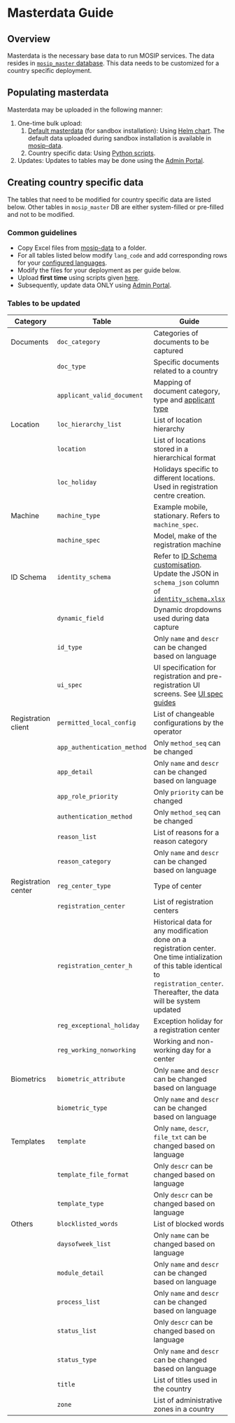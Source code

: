 # Masterdata Guide

## Overview

Masterdata is the necessary base data to run MOSIP services. The data resides in [`mosip_master` database](https://github.com/mosip/admin-services/tree/release-1.2.0/db_scripts/mosip_master). This data needs to be customized for a country specific deployment.

## Populating masterdata

Masterdata may be uploaded in the following manner:

1. One-time bulk upload:
   1. [Default masterdata](https://github.com/mosip/mosip-data/tree/release-1.2.0/mosip_master/xlsx) (for sandbox installation): Using [Helm chart](https://github.com/mosip/mosip-infra/tree/develop/deployment/v3/mosip/masterdata-loader). The default data uploaded during sandbox installation is available in [mosip-data](https://github.com/mosip/mosip-data/tree/release-1.2.0/mosip_master/xlsx).
   2. Country specific data: Using [Python scripts](https://github.com/mosip/mosip-infra/tree/develop/deployment/v3/mosip/masterdata-loader).
2. Updates: Updates to tables may be done using the [Admin Portal](test/admin-portal-user-guide.md).

## Creating country specific data

The tables that need to be modified for country specific data are listed below. Other tables in `mosip_master` DB are either system-filled or pre-filled and not to be modified.

### Common guidelines

* Copy Excel files from [mosip-data](https://github.com/mosip/mosip-data/tree/release-1.2.0/mosip_master/xlsx) to a folder.
* For all tables listed below modify `lang_code` and add corresponding rows for your [configured languages](../../supporting-services/module-configuration.md#languages).
* Modify the files for your deployment as per guide below.
* Upload **first time** using scripts given [here](https://github.com/mosip/mosip-infra/tree/release-1.2.0/deployment/v3/mosip/kernel/masterdata).
* Subsequently, update data ONLY using [Admin Portal](test/admin-portal-user-guide.md).

### Tables to be updated

| Category            | Table                       | Guide                                                                                                                                                                                                                                |
| ------------------- | --------------------------- | ------------------------------------------------------------------------------------------------------------------------------------------------------------------------------------------------------------------------------------ |
| Documents           | `doc_category`              | Categories of documents to be captured                                                                                                                                                                                               |
|                     | `doc_type`                  | Specific documents related to a country                                                                                                                                                                                              |
|                     | `applicant_valid_document`  | Mapping of document category, type and [applicant type](https://github.com/mosip/mosip-config/blob/develop3-v3/applicanttype.mvel)                                                                                                   |
| Location            | `loc_hierarchy_list`        | List of location hierarchy                                                                                                                                                                                                           |
|                     | `location`                  | List of locations stored in a hierarchical format                                                                                                                                                                                    |
|                     | `loc_holiday`               | Holidays specific to different locations. Used in registration centre creation.                                                                                                                                                      |
| Machine             | `machine_type`              | Example mobile, stationary. Refers to `machine_spec`.                                                                                                                                                                                |
|                     | `machine_spec`              | Model, make of the registration machine                                                                                                                                                                                              |
| ID Schema           | `identity_schema`           | Refer to [ID Schema customisation](../../identity-management/id-schema.md). Update the JSON in `schema_json` column of [`identity_schema.xlsx`](https://github.com/mosip/mosip-data/tree/lts/mosip_master/xlsx/identity_schema.xlsx) |
|                     | `dynamic_field`             | Dynamic dropdowns used during data capture                                                                                                                                                                                           |
|                     | `id_type`                   | Only `name` and `descr` can be changed based on language                                                                                                                                                                             |
|                     | `ui_spec`                   | UI specification for registration and pre-registration UI screens. See [UI spec guides](masterdata-guide.md)                                                                                                                         |
| Registration client | `permitted_local_config`    | List of changeable configurations by the operator                                                                                                                                                                                    |
|                     | `app_authentication_method` | Only `method_seq` can be changed                                                                                                                                                                                                     |
|                     | `app_detail`                | Only `name` and `descr` can be changed based on language                                                                                                                                                                             |
|                     | `app_role_priority`         | Only `priority` can be changed                                                                                                                                                                                                       |
|                     | `authentication_method`     | Only `method_seq` can be changed                                                                                                                                                                                                     |
|                     | `reason_list`               | List of reasons for a reason category                                                                                                                                                                                                |
|                     | `reason_category`           | Only `name` and `descr` can be changed based on language                                                                                                                                                                             |
| Registration center | `reg_center_type`           | Type of center                                                                                                                                                                                                                       |
|                     | `registration_center`       | List of registration centers                                                                                                                                                                                                         |
|                     | `registration_center_h`     | Historical data for any modification done on a registration center. One time intialization of this table identical to `registration_center`. Thereafter, the data will be system updated                                             |
|                     | `reg_exceptional_holiday`   | Exception holiday for a registration center                                                                                                                                                                                          |
|                     | `reg_working_nonworking`    | Working and non-working day for a center                                                                                                                                                                                             |
| Biometrics          | `biometric_attribute`       | Only `name` and `descr` can be changed based on language                                                                                                                                                                             |
|                     | `biometric_type`            | Only `name` and `descr` can be changed based on language                                                                                                                                                                             |
| Templates           | `template`                  | Only `name`, `descr`, `file_txt` can be changed based on language                                                                                                                                                                    |
|                     | `template_file_format`      | Only `descr` can be changed based on language                                                                                                                                                                                        |
|                     | `template_type`             | Only `descr` can be changed based on language                                                                                                                                                                                        |
| Others              | `blocklisted_words`         | List of blocked words                                                                                                                                                                                                                |
|                     | `daysofweek_list`           | Only `name` can be changed based on language                                                                                                                                                                                         |
|                     | `module_detail`             | Only `name` and `descr` can be changed based on language                                                                                                                                                                             |
|                     | `process_list`              | Only `name` and `descr` can be changed based on language                                                                                                                                                                             |
|                     | `status_list`               | Only `descr` can be changed based on language                                                                                                                                                                                        |
|                     | `status_type`               | Only `name` and `descr` can be changed based on language                                                                                                                                                                             |
|                     | `title`                     | List of titles used in the country                                                                                                                                                                                                   |
|                     | `zone`                      | List of administrative zones in a country                                                                                                                                                                                            |
